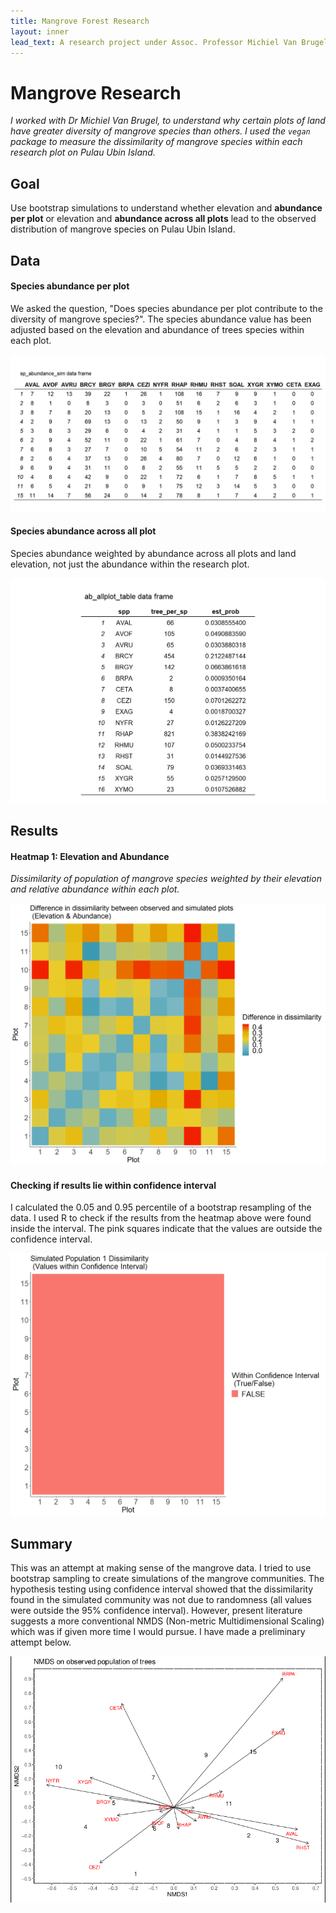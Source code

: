 ```yaml
---
title: Mangrove Forest Research
layout: inner
lead_text: A research project under Assoc. Professor Michiel Van Brugel to understand factors leading to mangrove forest regeneration on Pulau Ubin island.
---
```


# Mangrove Research
_I worked with Dr Michiel Van Brugel, to understand why certain plots of land have greater diversity of mangrove species than others. I used the `vegan` package to measure the dissimilarity of mangrove species within each research plot on Pulau Ubin Island._

## Goal
Use bootstrap simulations to understand whether elevation and **abundance per plot** or elevation and **abundance across all plots** lead to the observed distribution of mangrove species on Pulau Ubin Island. 

## Data
#### Species abundance per plot

We asked the question, "Does species abundance per plot contribute to the diversity of mangrove species?". The species abundance value has been adjusted based on the elevation and abundance of trees species within each plot. 

![](/img/mangrove/sp_abundance.png)

#### Species abundance across all plot

Species abundance weighted by abundance across all plots and land elevation, not just the abundance within the research plot.

![](/img/mangrove/all_abund.png)

## Results

#### Heatmap 1: Elevation and Abundance
_Dissimilarity of population of mangrove species weighted by their elevation and relative abundance within each plot._

![](/img/mangrove/heatmap_1.png)

#### Checking if results lie within confidence interval

I calculated the 0.05 and 0.95 percentile of a bootstrap resampling of the data. I used R to check if the results from the heatmap above were found inside the interval. The pink squares indicate that the values are outside the confidence interval. 

![](/img/mangrove/confidence_interval_simulation1.png) 


## Summary 
This was an attempt at making sense of the mangrove data. I tried to use bootstrap sampling to create simulations of the mangrove communities. The hypothesis testing using confidence interval showed that the dissimilarity found in the simulated community was not due to randomness (all values were outside the 95% confidence interval). However, present literature suggests a more conventional NMDS (Non-metric Multidimensional Scaling) which was if given more time I would pursue. I have made a preliminary attempt below. 

![](/img/mangrove/nmds.png) 